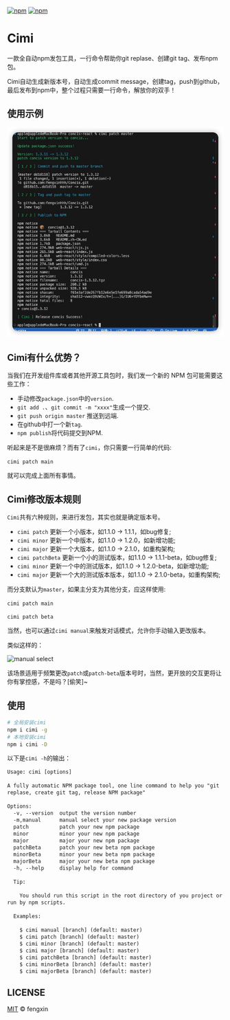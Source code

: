 [![npm](https://img.shields.io/npm/v/cimi.svg)](https://www.npmjs.com/package/cimi)
[![npm](https://img.shields.io/npm/l/cimi.svg)](https://www.npmjs.com/package/cimi)

# Cimi

一款全自动npm发包工具，一行命令帮助你git replase、创建git tag、发布npm包。

Cimi自动生成新版本号，自动生成commit message，创建tag，push到github，最后发布到npm中，整个过程只需要一行命令，解放你的双手！

## 使用示例

![Screenshot](./.github/demo.jpg)

## Cimi有什么优势？

当我们在开发组件库或者其他开源工具包时，我们发一个新的 NPM 包可能需要这些工作：

* 手动修改`package.json`中的`version`.
* `git add .`、`git commit -m "xxxx"`生成一个提交.
* `git push origin master` 推送到远端.
* 在github中打一个新`tag`.
* `npm publish`将代码提交到NPM.

听起来是不是很麻烦？而有了`cimi`，你只需要一行简单的代码:

`cimi patch main`

就可以完成上面所有事情。

## Cimi修改版本规则

`Cimi`共有六种规则，来进行发包，其实也就是确定版本号。

* `cimi patch` 更新一个小版本，如1.1.0 -> 1.1.1，如bug修复;
* `cimi minor` 更新一个中版本，如1.1.0 -> 1.2.0，如新增功能;
* `cimi major` 更新一个大版本，如1.1.0 -> 2.1.0，如重构架构;
* `cimi patchBeta` 更新一个小的测试版本，如1.1.0 -> 1.1.1-beta，如bug修复;
* `cimi minor` 更新一个中的测试版本，如1.1.0 -> 1.2.0-beta，如新增功能;
* `cimi major` 更新一个大的测试版本版本，如1.1.0 -> 2.1.0-beta，如重构架构;

而分支默认为`master`，如果主分支为其他分支，应这样使用:

`cimi patch main`

`cimi patch beta`

当然，也可以通过`cimi manual`来触发对话模式，允许你手动输入更改版本。

类似这样的：

![manual select](https://user-images.githubusercontent.com/32048580/192793164-398ffe40-1ed9-4a66-b3bb-a7fe0a8152a1.png)

该场景适用于频繁更改`patch`或`patch-beta`版本号时，当然，更开放的交互更将让你有掌控感，不是吗？[偷笑]~

## 使用

```bash
# 全局安装cimi
npm i cimi -g
# 本地安装cimi
npm i cimi -D
```

以下是`cimi -h`的输出：

```
Usage: cimi [options]

A fully automatic NPM package tool, one line command to help you "git replase, create git tag, release NPM package"

Options:
  -v, --version  output the version number
  -m,manual      manual select your new package version
  patch          patch your new npm package
  minor          minor your new npm package
  major          major your new npm package
  patchBeta      patch your new beta npm package
  minorBeta      minor your new beta npm package
  majorBeta      major your new beta npm package
  -h, --help     display help for command

  Tip:

    You should run this script in the root directory of you project or run by npm scripts.

  Examples:

    $ cimi manual [branch] (default: master)
    $ cimi patch [branch] (default: master)
    $ cimi minor [branch] (default: master)
    $ cimi major [branch] (default: master)
    $ cimi patchBeta [branch] (default: master)
    $ cimi minorBeta [branch] (default: master)
    $ cimi majorBeta [branch] (default: master)

```

## LICENSE

[MIT](./LICENSE) © fengxin
